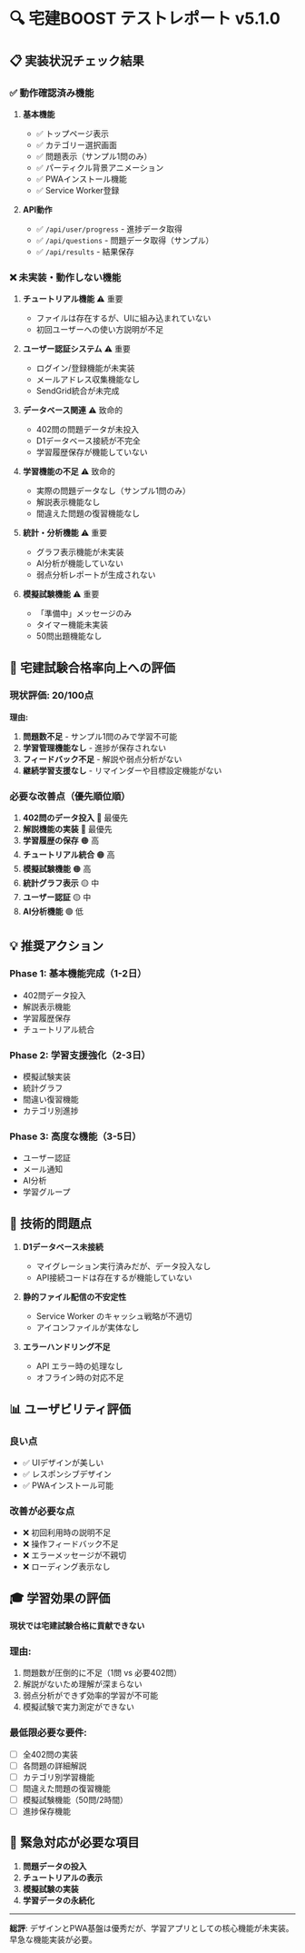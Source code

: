 # 🔍 宅建BOOST テストレポート v5.1.0

## 📋 実装状況チェック結果

### ✅ 動作確認済み機能
1. **基本機能**
   - ✅ トップページ表示
   - ✅ カテゴリー選択画面
   - ✅ 問題表示（サンプル1問のみ）
   - ✅ パーティクル背景アニメーション
   - ✅ PWAインストール機能
   - ✅ Service Worker登録

2. **API動作**
   - ✅ `/api/user/progress` - 進捗データ取得
   - ✅ `/api/questions` - 問題データ取得（サンプル）
   - ✅ `/api/results` - 結果保存

### ❌ 未実装・動作しない機能

1. **チュートリアル機能** ⚠️ 重要
   - ファイルは存在するが、UIに組み込まれていない
   - 初回ユーザーへの使い方説明が不足

2. **ユーザー認証システム** ⚠️ 重要
   - ログイン/登録機能が未実装
   - メールアドレス収集機能なし
   - SendGrid統合が未完成

3. **データベース関連** ⚠️ 致命的
   - 402問の問題データが未投入
   - D1データベース接続が不完全
   - 学習履歴保存が機能していない

4. **学習機能の不足** ⚠️ 致命的
   - 実際の問題データなし（サンプル1問のみ）
   - 解説表示機能なし
   - 間違えた問題の復習機能なし

5. **統計・分析機能** ⚠️ 重要
   - グラフ表示機能が未実装
   - AI分析が機能していない
   - 弱点分析レポートが生成されない

6. **模擬試験機能** ⚠️ 重要
   - 「準備中」メッセージのみ
   - タイマー機能未実装
   - 50問出題機能なし

## 🎯 宅建試験合格率向上への評価

### 現状評価: **20/100点**

**理由:**
1. **問題数不足** - サンプル1問のみで学習不可能
2. **学習管理機能なし** - 進捗が保存されない
3. **フィードバック不足** - 解説や弱点分析がない
4. **継続学習支援なし** - リマインダーや目標設定機能がない

### 必要な改善点（優先順位順）

1. **402問のデータ投入** 🔴 最優先
2. **解説機能の実装** 🔴 最優先
3. **学習履歴の保存** 🟠 高
4. **チュートリアル統合** 🟠 高
5. **模擬試験機能** 🟠 高
6. **統計グラフ表示** 🟡 中
7. **ユーザー認証** 🟡 中
8. **AI分析機能** 🟢 低

## 💡 推奨アクション

### Phase 1: 基本機能完成（1-2日）
- 402問データ投入
- 解説表示機能
- 学習履歴保存
- チュートリアル統合

### Phase 2: 学習支援強化（2-3日）
- 模擬試験実装
- 統計グラフ
- 間違い復習機能
- カテゴリ別進捗

### Phase 3: 高度な機能（3-5日）
- ユーザー認証
- メール通知
- AI分析
- 学習グループ

## 🔧 技術的問題点

1. **D1データベース未接続**
   - マイグレーション実行済みだが、データ投入なし
   - API接続コードは存在するが機能していない

2. **静的ファイル配信の不安定性**
   - Service Worker のキャッシュ戦略が不適切
   - アイコンファイルが実体なし

3. **エラーハンドリング不足**
   - API エラー時の処理なし
   - オフライン時の対応不足

## 📊 ユーザビリティ評価

### 良い点
- ✅ UIデザインが美しい
- ✅ レスポンシブデザイン
- ✅ PWAインストール可能

### 改善が必要な点
- ❌ 初回利用時の説明不足
- ❌ 操作フィードバック不足
- ❌ エラーメッセージが不親切
- ❌ ローディング表示なし

## 🎓 学習効果の評価

**現状では宅建試験合格に貢献できない**

### 理由:
1. 問題数が圧倒的に不足（1問 vs 必要402問）
2. 解説がないため理解が深まらない
3. 弱点分析ができず効率的学習が不可能
4. 模擬試験で実力測定ができない

### 最低限必要な要件:
- [ ] 全402問の実装
- [ ] 各問題の詳細解説
- [ ] カテゴリ別学習機能
- [ ] 間違えた問題の復習機能
- [ ] 模擬試験機能（50問/2時間）
- [ ] 進捗保存機能

## 🚨 緊急対応が必要な項目

1. **問題データの投入**
2. **チュートリアルの表示**
3. **模擬試験の実装**
4. **学習データの永続化**

---

**総評**: デザインとPWA基盤は優秀だが、学習アプリとしての核心機能が未実装。早急な機能実装が必要。